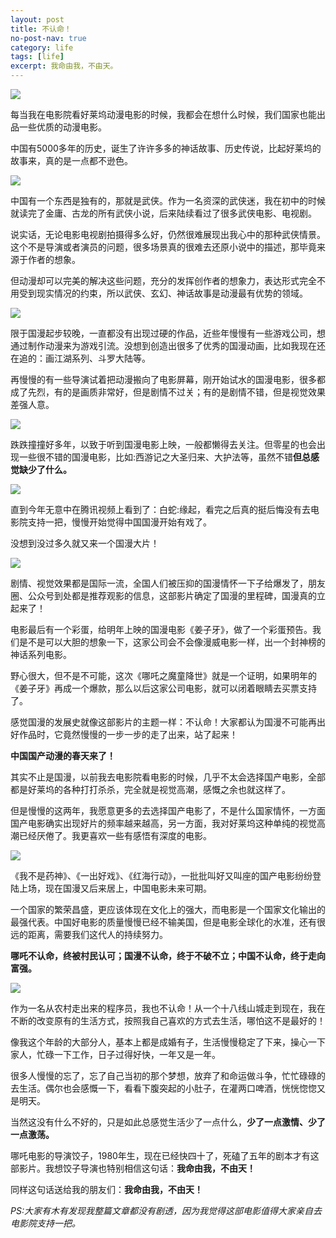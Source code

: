```yaml
---
layout: post
title: 不认命！
no-post-nav: true
category: life
tags: [life]
excerpt: 我命由我，不由天。
---
```


![](http://favorites.ren/assets/images/2019/it/life01.png)

每当我在电影院看好莱坞动漫电影的时候，我都会在想什么时候，我们国家也能出品一些优质的动漫电影。

中国有5000多年的历史，诞生了许许多多的神话故事、历史传说，比起好莱坞的故事来，真的是一点都不逊色。

![](http://favorites.ren/assets/images/2019/it/life02.png)

中国有一个东西是独有的，那就是武侠。作为一名资深的武侠迷，我在初中的时候就读完了金庸、古龙的所有武侠小说，后来陆续看过了很多武侠电影、电视剧。

说实话，无论电影电视剧拍摄得多么好，仍然很难展现出我心中的那种武侠情景。这个不是导演或者演员的问题，很多场景真的很难去还原小说中的描述，那毕竟来源于作者的想象。

但动漫却可以完美的解决这些问题，充分的发挥创作者的想象力，表达形式完全不用受到现实情况的约束，所以武侠、玄幻、神话故事是动漫最有优势的领域。

![](http://favorites.ren/assets/images/2019/it/life03.png)

限于国漫起步较晚，一直都没有出现过硬的作品，近些年慢慢有一些游戏公司，想通过制作动漫来为游戏引流。没想到创造出很多了优秀的国漫动画，比如我现在还在追的：画江湖系列、斗罗大陆等。

再慢慢的有一些导演试着把动漫搬向了电影屏幕，刚开始试水的国漫电影，很多都成了先烈，有的是画质非常好，但是剧情不过关；有的是剧情不错，但是视觉效果差强人意。

![](http://favorites.ren/assets/images/2019/it/life04.png)

跌跌撞撞好多年，以致于听到国漫电影上映，一般都懒得去关注。但零星的也会出现一些很不错的国漫电影，比如:西游记之大圣归来、大护法等，虽然不错**但总感觉缺少了什么。**

![](http://favorites.ren/assets/images/2019/it/life05.png)

直到今年无意中在腾讯视频上看到了：白蛇:缘起，看完之后真的挺后悔没有去电影院支持一把，慢慢开始觉得中国国漫开始有戏了。

没想到没过多久就又来一个国漫大片！

![](http://favorites.ren/assets/images/2019/it/life06.png)

剧情、视觉效果都是国际一流，全国人们被压抑的国漫情怀一下子给爆发了，朋友圈、公众号到处都是推荐观影的信息，这部影片确定了国漫的里程碑，国漫真的立起来了！

电影最后有一个彩蛋，给明年上映的国漫电影《姜子牙》，做了一个彩蛋预告。我们是不是可以大胆的想象一下，这家公司会不会像漫威电影一样，出一个封神榜的神话系列电影。

野心很大，但不是不可能，这次《哪吒之魔童降世》就是一个证明，如果明年的《姜子牙》再成一个爆款，那么以后这家公司电影，就可以闭着眼睛去买票支持了。

感觉国漫的发展史就像这部影片的主题一样：不认命！大家都认为国漫不可能再出好作品时，它竟然慢慢的一步一步的走了出来，站了起来！

**中国国产动漫的春天来了！**

其实不止是国漫，以前我去电影院看电影的时候，几乎不太会选择国产电影，全部都是好莱坞的各种打打杀杀，完全就是视觉高潮，感慨之余也就这样了。

但是慢慢的这两年，我愿意更多的去选择国产电影了，不是什么国家情怀，一方面国产电影确实出现好片的频率越来越高，另一方面，我对好莱坞这种单纯的视觉高潮已经厌倦了。我更喜欢一些有感悟有深度的电影。

![](http://favorites.ren/assets/images/2019/it/life07.png)

《我不是药神》、《一出好戏》、《红海行动》，一批批叫好又叫座的国产电影纷纷登陆上场，现在国漫又后来居上，中国电影未来可期。

一个国家的繁荣昌盛，更应该体现在文化上的强大，而电影是一个国家文化输出的最强代表。中国好电影的质量慢慢已经不输美国，但是电影全球化的水准，还有很远的距离，需要我们这代人的持续努力。

**哪吒不认命，终被村民认可；国漫不认命，终于不破不立；中国不认命，终于走向富强。**

![](http://favorites.ren/assets/images/2019/it/life08.png)

作为一名从农村走出来的程序员，我也不认命！从一个十八线山城走到现在，我在不断的改变原有的生活方式，按照我自己喜欢的方式去生活，哪怕这不是最好的！

像我这个年龄的大部分人，基本上都是成婚有子，生活慢慢稳定了下来，操心一下家人，忙碌一下工作，日子过得好快，一年又是一年。

很多人慢慢的忘了，忘了自己当初的那个梦想，放弃了和命运做斗争，忙忙碌碌的去生活。偶尔也会感慨一下，看看下腹突起的小肚子，在灌两口啤酒，恍恍惚惚又是明天。

当然这没有什么不好的，只是如此总感觉生活少了一点什么，**少了一点激情、少了一点激荡。**

哪吒电影的导演饺子，1980年生，现在已经快四十了，死磕了五年的剧本才有这部影片。我想饺子导演也特别相信这句话：**我命由我，不由天！**

同样这句话送给我的朋友们：**我命由我，不由天！**

*PS:大家有木有发现我整篇文章都没有剧透，因为我觉得这部电影值得大家亲自去电影院支持一把。*